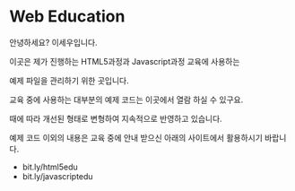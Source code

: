 Web Education
========
안녕하세요? 이세우입니다.

이곳은 제가 진행하는 HTML5과정과 Javascript과정 교육에 사용하는

예제 파일을 관리하기 위한 곳입니다.


교육 중에 사용하는 대부분의 예제 코드는 이곳에서 열람 하실 수 있구요.

때에 따라 개선된 형태로 변형하여 지속적으로 반영하고 있습니다.

예제 코드 이외의 내용은 교육 중에 안내 받으신 아래의 사이트에서 활용하시기 바랍니다.

 * bit.ly/html5edu
 * bit.ly/javascriptedu
